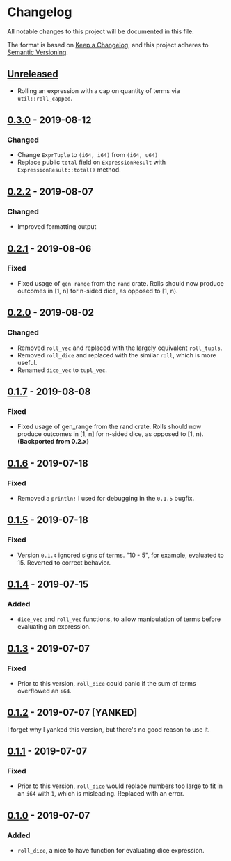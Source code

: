 # Changelog
All notable changes to this project will be documented in this file.

The format is based on [Keep a Changelog](https://keepachangelog.com/en/1.0.0/),
and this project adheres to [Semantic Versioning](https://semver.org/spec/v2.0.0.html).

## [Unreleased]
 - Rolling an expression with a cap on quantity of terms via
   `util::roll_capped`.

## [0.3.0] - 2019-08-12
### Changed
 - Change `ExprTuple` to `(i64, i64)` from `(i64, u64)`
 - Replace public `total` field on `ExpressionResult`
   with `ExpressionResult::total()` method.

## [0.2.2] - 2019-08-07
### Changed
 - Improved formatting output

## [0.2.1] - 2019-08-06
### Fixed
 - Fixed usage of `gen_range` from the `rand` crate. Rolls should now
   produce outcomes in [1, n] for n-sided dice, as opposed to [1, n).

## [0.2.0] - 2019-08-02
### Changed
 - Removed `roll_vec` and replaced with the largely equivalent
   `roll_tupls`.
 - Removed `roll_dice` and replaced with the similar `roll`,
   which is more useful.
 - Renamed `dice_vec` to `tupl_vec`.

## [0.1.7] - 2019-08-08
### Fixed
 - Fixed usage of gen_range from the rand crate.
   Rolls should now produce outcomes in [1, n]
   for n-sided dice, as opposed to [1, n).
   **(Backported from 0.2.x)**

## [0.1.6] - 2019-07-18
### Fixed
 - Removed a `println!` I used for
   debugging in the `0.1.5` bugfix.

## [0.1.5] - 2019-07-18
### Fixed
 - Version `0.1.4` ignored signs of terms. "10 - 5",
   for example, evaluated to 15. Reverted to correct
   behavior.

## [0.1.4] - 2019-07-15
### Added
 - `dice_vec` and `roll_vec` functions, to allow
   manipulation of terms before evaluating an expression.

## [0.1.3] - 2019-07-07
### Fixed
 - Prior to this version, `roll_dice` could panic if
   the sum of terms overflowed an `i64`.

## [0.1.2] - 2019-07-07 [YANKED]
I forget why I yanked this version,
but there's no good reason to use it.

## [0.1.1] - 2019-07-07
### Fixed
 - Prior to this version, `roll_dice` would replace
   numbers too large to fit in an `i64` with `1`,
   which is misleading. Replaced with an error.

## [0.1.0] - 2019-07-07
### Added
 - `roll_dice`, a nice to have function for
   evaluating dice expression.

[Unreleased]: https://github.com/Monadic-Cat/mice/compare/0.3.0...HEAD
[0.3.0]: https://github.com/Monadic-Cat/mice/compare/0.2.2...0.3.0
[0.2.2]: https://github.com/Monadic-Cat/mice/compare/0.2.1...0.2.2
[0.2.1]: https://github.com/Monadic-Cat/mice/compare/0.2.0...0.2.1
[0.2.0]: https://github.com/Monadic-Cat/mice/compare/0.1.7...0.2.0
[0.1.7]: https://github.com/Monadic-Cat/mice/compare/0.1.6...0.1.7
[0.1.6]: https://github.com/Monadic-Cat/mice/compare/0.1.5...0.1.6
[0.1.5]: https://github.com/Monadic-Cat/mice/compare/0.1.4...0.1.5
[0.1.4]: https://github.com/Monadic-Cat/mice/compare/0.1.3...0.1.4
[0.1.3]: https://github.com/Monadic-Cat/mice/compare/0.1.2...0.1.3
[0.1.2]: https://github.com/Monadic-Cat/mice/compare/0.1.1...0.1.2
[0.1.1]: https://github.com/Monadic-Cat/mice/compare/0.1.0...0.1.1
[0.1.0]: https://github.com/Monadic-Cat/mice/releases/tag/0.1.0
